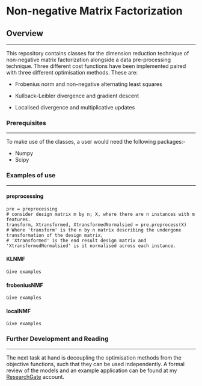 # Non-negative Matrix Factorization

## Overview 
________________________________________________________________________________________________________________________________________
This repository contains classes for the dimension reduction technique of non-negative matrix factorization alongside a data pre-processing technique. Three different cost functions have been implemented paired with three different optimisation methods. These are:<br>
* Frobenius norm and non-negative alternating least squares 

* Kullback-Leibler divergence and gradient descent 

* Localised divergence and multiplicative updates

### Prerequisites
________________________________________________________________________________________________________________________________________
To make use of the classes, a user would need the following packages:-
* Numpy 
* Scipy

### Examples of use
_______________________________________________________________________________________________________________________________________
#### preprocessing
```
pre = preprocessing
# consider design matrix m by n; X, where there are n instances with m features. 
transform, Xtransformed, XtransformedNormalsied = pre.preprocess(X)
# Where 'transform' is the n by n matrix describing the undergone transformation of the design matrix, 
# 'Xtransformed' is the end result design matrix and 'XtransformedNormalsied' is it normalised across each instance.
```
#### KLNMF
```
Give examples
```
#### frobeniusNMF

```
Give examples
```
#### localNMF
```
Give examples
```
### Further Development and Reading
________________________________________________________________________________________________________________________________________

The next task at hand is decoupling the optimisation methods from the objective functions, such that they can be used independently. A formal review of the models and an example application can be found at my <a href="https://www.researchgate.net/publication/338197703_Non-negative_Matrix_Factorization">ResearchGate</a> account. 
